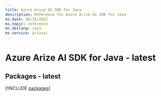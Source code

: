 ```yaml
---
title: Azure Arize AI SDK for Java
description: Reference for Azure Arize AI SDK for Java
ms.date: 10/16/2025
ms.topic: reference
ms.devlang: java
ms.service: arizeai
---
```

# Azure Arize AI SDK for Java - latest
## Packages - latest
[!INCLUDE [packages](arize-ai-index.md)]